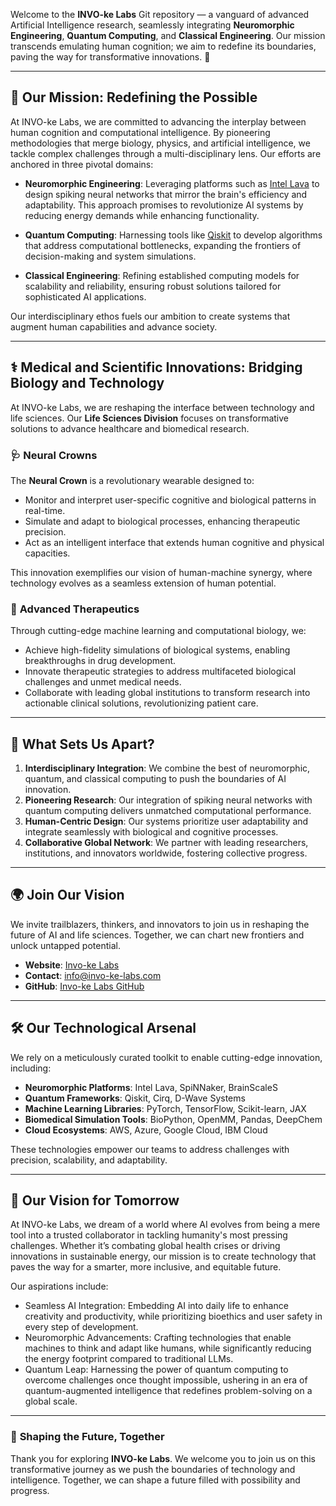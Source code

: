Welcome to the **INVO-ke Labs** Git repository — a vanguard of advanced Artificial Intelligence research, seamlessly integrating **Neuromorphic Engineering**, **Quantum Computing**, and **Classical Engineering**. Our mission transcends emulating human cognition; we aim to redefine its boundaries, paving the way for transformative innovations. 🚀

---

## 🌌 **Our Mission: Redefining the Possible**

At INVO-ke Labs, we are committed to advancing the interplay between human cognition and computational intelligence. By pioneering methodologies that merge biology, physics, and artificial intelligence, we tackle complex challenges through a multi-disciplinary lens. Our efforts are anchored in three pivotal domains:

- **Neuromorphic Engineering**: Leveraging platforms such as [Intel Lava](https://github.com/intel/lava) to design spiking neural networks that mirror the brain's efficiency and adaptability. This approach promises to revolutionize AI systems by reducing energy demands while enhancing functionality.

- **Quantum Computing**: Harnessing tools like [Qiskit](https://qiskit.org/) to develop algorithms that address computational bottlenecks, expanding the frontiers of decision-making and system simulations.

- **Classical Engineering**: Refining established computing models for scalability and reliability, ensuring robust solutions tailored for sophisticated AI applications.

Our interdisciplinary ethos fuels our ambition to create systems that augment human capabilities and advance society.

---

## ⚕️ **Medical and Scientific Innovations: Bridging Biology and Technology**

At INVO-ke Labs, we are reshaping the interface between technology and life sciences. Our **Life Sciences Division** focuses on transformative solutions to advance healthcare and biomedical research.

### 🩺 **Neural Crowns**

The **Neural Crown** is a revolutionary wearable designed to:

- Monitor and interpret user-specific cognitive and biological patterns in real-time.
- Simulate and adapt to biological processes, enhancing therapeutic precision.
- Act as an intelligent interface that extends human cognitive and physical capacities.

This innovation exemplifies our vision of human-machine synergy, where technology evolves as a seamless extension of human potential.

### 🧪 **Advanced Therapeutics**

Through cutting-edge machine learning and computational biology, we:

- Achieve high-fidelity simulations of biological systems, enabling breakthroughs in drug development.
- Innovate therapeutic strategies to address multifaceted biological challenges and unmet medical needs.
- Collaborate with leading global institutions to transform research into actionable clinical solutions, revolutionizing patient care.

---

## 🧩 **What Sets Us Apart?**

1. **Interdisciplinary Integration**: We combine the best of neuromorphic, quantum, and classical computing to push the boundaries of AI innovation.
2. **Pioneering Research**: Our integration of spiking neural networks with quantum computing delivers unmatched computational performance.
3. **Human-Centric Design**: Our systems prioritize user adaptability and integrate seamlessly with biological and cognitive processes.
4. **Collaborative Global Network**: We partner with leading researchers, institutions, and innovators worldwide, fostering collective progress.

---

## 🌍 **Join Our Vision**

We invite trailblazers, thinkers, and innovators to join us in reshaping the future of AI and life sciences. Together, we can chart new frontiers and unlock untapped potential.

- **Website**: [Invo-ke Labs](https://invo-ke.com)
- **Contact**: [info@invo-ke-labs.com](mailto:info@invo-ke.com)
- **GitHub**: [Invo-ke Labs GitHub](https://github.com/invo-ke)

---

## 🛠️ **Our Technological Arsenal**

We rely on a meticulously curated toolkit to enable cutting-edge innovation, including:

- **Neuromorphic Platforms**: Intel Lava, SpiNNaker, BrainScaleS
- **Quantum Frameworks**: Qiskit, Cirq, D-Wave Systems
- **Machine Learning Libraries**: PyTorch, TensorFlow, Scikit-learn, JAX
- **Biomedical Simulation Tools**: BioPython, OpenMM, Pandas, DeepChem
- **Cloud Ecosystems**: AWS, Azure, Google Cloud, IBM Cloud

These technologies empower our teams to address challenges with precision, scalability, and adaptability.

---

## 🌟 **Our Vision for Tomorrow**

At INVO-ke Labs, we dream of a world where AI evolves from being a mere tool into a trusted collaborator in tackling humanity's most pressing challenges. Whether it’s combating global health crises or driving innovations in sustainable energy, our mission is to create technology that paves the way for a smarter, more inclusive, and equitable future.

Our aspirations include:

- Seamless AI Integration: Embedding AI into daily life to enhance creativity and productivity, while prioritizing bioethics and user safety in every step of development. 
- Neuromorphic Advancements: Crafting technologies that enable machines to think and adapt like humans, while significantly reducing the energy footprint compared to traditional LLMs.
- Quantum Leap: Harnessing the power of quantum computing to overcome challenges once thought impossible, ushering in an era of quantum-augmented intelligence that redefines problem-solving on a global scale.

---

### 🔗 **Shaping the Future, Together**

Thank you for exploring **INVO-ke Labs**. We welcome you to join us on this transformative journey as we push the boundaries of technology and intelligence. Together, we can shape a future filled with possibility and progress.

